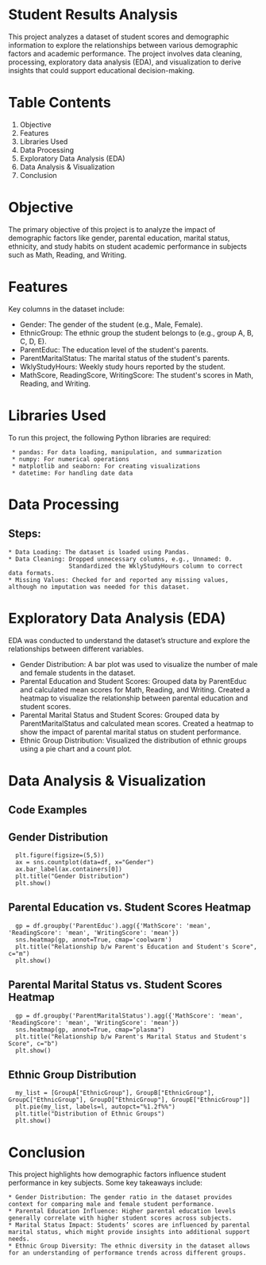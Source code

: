 # Student Results Analysis

This project analyzes a dataset of student scores and demographic information to explore the relationships between various demographic factors and academic performance.
The project involves data cleaning, processing, exploratory data analysis (EDA), and visualization to derive insights that could support educational decision-making.

# Table Contents

1. Objective
2. Features
3. Libraries Used
4. Data Processing
5. Exploratory Data Analysis (EDA)
6. Data Analysis & Visualization
7. Conclusion

# Objective

The primary objective of this project is to analyze the impact of demographic factors like gender, parental education, marital status, ethnicity, and study habits on student academic performance in subjects such as Math, Reading, and Writing.

# Features

Key columns in the dataset include:
  * Gender: The gender of the student (e.g., Male, Female).
  * EthnicGroup: The ethnic group the student belongs to (e.g., group A, B, C, D, E).
  * ParentEduc: The education level of the student's parents.
  * ParentMaritalStatus: The marital status of the student's parents.
  * WklyStudyHours: Weekly study hours reported by the student.
  * MathScore, ReadingScore, WritingScore: The student's scores in Math, Reading, and Writing.

# Libraries Used
  To run this project, the following Python libraries are required:

     * pandas: For data loading, manipulation, and summarization
     * numpy: For numerical operations
     * matplotlib and seaborn: For creating visualizations
     * datetime: For handling date data
     
# Data Processing
## Steps:

    * Data Loading: The dataset is loaded using Pandas.
    * Data Cleaning: Dropped unnecessary columns, e.g., Unnamed: 0.
                     Standardized the WklyStudyHours column to correct data formats.
    * Missing Values: Checked for and reported any missing values, although no imputation was needed for this dataset.

# Exploratory Data Analysis (EDA)

EDA was conducted to understand the dataset’s structure and explore the relationships between different variables.

  * Gender Distribution: A bar plot was used to visualize the number of male and female students in the dataset.
  * Parental Education and Student Scores: Grouped data by ParentEduc and calculated mean scores for Math, Reading, and Writing.
    Created a heatmap to visualize the relationship between parental education and student scores.
  * Parental Marital Status and Student Scores: Grouped data by ParentMaritalStatus and calculated mean scores.
    Created a heatmap to show the impact of parental marital status on student performance.
  * Ethnic Group Distribution: Visualized the distribution of ethnic groups using a pie chart and a count plot.

# Data Analysis & Visualization

## Code Examples

  ## Gender Distribution

      plt.figure(figsize=(5,5))
      ax = sns.countplot(data=df, x="Gender")
      ax.bar_label(ax.containers[0])
      plt.title("Gender Distribution")
      plt.show()
      
  ## Parental Education vs. Student Scores Heatmap

      gp = df.groupby('ParentEduc').agg({'MathScore': 'mean', 'ReadingScore': 'mean', 'WritingScore': 'mean'})
      sns.heatmap(gp, annot=True, cmap='coolwarm')
      plt.title("Relationship b/w Parent's Education and Student's Score", c="m")
      plt.show()
      
  ## Parental Marital Status vs. Student Scores Heatmap

      gp = df.groupby('ParentMaritalStatus').agg({'MathScore': 'mean', 'ReadingScore': 'mean', 'WritingScore': 'mean'})
      sns.heatmap(gp, annot=True, cmap="plasma")
      plt.title("Relationship b/w Parent's Marital Status and Student's Score", c="b")
      plt.show()

  ## Ethnic Group Distribution

      my_list = [GroupA["EthnicGroup"], GroupB["EthnicGroup"], GroupC["EthnicGroup"], GroupD["EthnicGroup"], GroupE["EthnicGroup"]]
      plt.pie(my_list, labels=l, autopct="%1.2f%%")
      plt.title("Distribution of Ethnic Groups")
      plt.show()
      
# Conclusion

  This project highlights how demographic factors influence student performance in key subjects. Some key takeaways include:

    * Gender Distribution: The gender ratio in the dataset provides context for comparing male and female student performance.
    * Parental Education Influence: Higher parental education levels generally correlate with higher student scores across subjects.
    * Marital Status Impact: Students’ scores are influenced by parental marital status, which might provide insights into additional support needs.
    * Ethnic Group Diversity: The ethnic diversity in the dataset allows for an understanding of performance trends across different groups.







